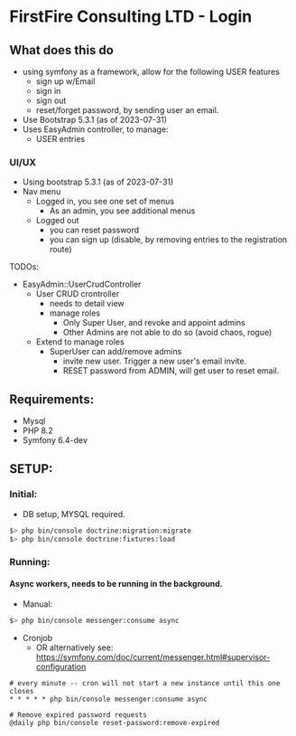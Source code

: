 # FirstFire Consulting LTD - Login

## What does this do
- using symfony as a framework, allow for the following USER features
  - sign up w/Email
  - sign in
  - sign out
  - reset/forget password, by sending user an email.
- Use Bootstrap 5.3.1 (as of 2023-07-31)
- Uses EasyAdmin controller, to manage:
  - USER entries


### UI/UX
- Using bootstrap 5.3.1 (as of 2023-07-31)
- Nav menu
  - Logged in, you see one set of menus
    - As an admin, you see additional menus
  - Logged out
    - you can reset password
    - you can sign up (disable, by removing entries to the registration route)


TODOs:
- EasyAdmin::UserCrudController
  - User CRUD crontroller
    - needs to detail view
    - manage roles
      - Only Super User, and revoke and appoint admins
      - Other Admins are not able to do so (avoid chaos, rogue)
  - Extend to manage roles
    - SuperUser can add/remove admins
      - invite new user. Trigger a new user's email invite.
      - RESET password from ADMIN, will get user to reset email.

## Requirements:
- Mysql
- PHP 8.2
- Symfony 6.4-dev


## SETUP:

### Initial:
* DB setup, MYSQL required.
```bash
$> php bin/console doctrine:migration:migrate
$> php bin/console doctrine:fixtures:load
```


### Running:

#### Async workers, needs to be running in the background.
* Manual:
```bash
$> php bin/console messenger:consume async
```

* Cronjob
  * OR alternatively see: https://symfony.com/doc/current/messenger.html#supervisor-configuration

```cronexp
# every minute -- cron will not start a new instance until this one closes
* * * * * php bin/console messenger:consume async

# Remove expired password requests
@daily php bin/console reset-password:remove-expired
```
